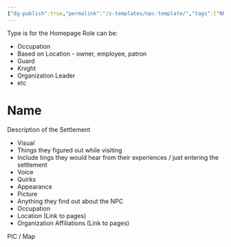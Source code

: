 ```yaml
---
{"dg-publish":true,"permalink":"/z-templates/npc-template/","tags":["NPC"]}
---
```


Type is for the Homepage
Role can be:
- Occupation
- Based on Location - owner, employee, patron
- Guard
- Knight
- Organization Leader
- etc

# Name
 Description of the Settlement
- Visual
- Things they figured out while visiting
- Include tings they would hear from their experiences / just entering the settlement
- Voice
- Quirks
- Appearance
- Picture
- Anything they find out about the NPC
- Occupation
- Location (Link to pages)
- Organization Affiliations (Link to pages)

PIC / Map
